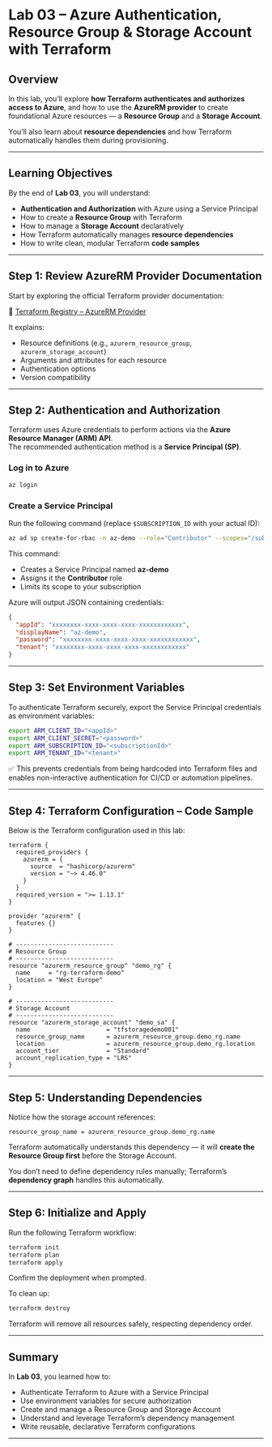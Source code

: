 # Lab 03 – Azure Authentication, Resource Group & Storage Account with Terraform

## Overview

In this lab, you’ll explore **how Terraform authenticates and authorizes access to Azure**, and how to use the **AzureRM provider** to create foundational Azure resources — a **Resource Group** and a **Storage Account**.

You’ll also learn about **resource dependencies** and how Terraform automatically handles them during provisioning.

---

## Learning Objectives

By the end of **Lab 03**, you will understand:

- **Authentication and Authorization** with Azure using a Service Principal  
- How to create a **Resource Group** with Terraform  
- How to manage a **Storage Account** declaratively  
- How Terraform automatically manages **resource dependencies**  
- How to write clean, modular Terraform **code samples**

---

## Step 1: Review AzureRM Provider Documentation

Start by exploring the official Terraform provider documentation:

🔗 [Terraform Registry – AzureRM Provider](https://registry.terraform.io/providers/hashicorp/azurerm/latest)

It explains:
- Resource definitions (e.g., `azurerm_resource_group`, `azurerm_storage_account`)  
- Arguments and attributes for each resource  
- Authentication options  
- Version compatibility  

---

## Step 2: Authentication and Authorization

Terraform uses Azure credentials to perform actions via the **Azure Resource Manager (ARM) API**.  
The recommended authentication method is a **Service Principal (SP)**.

### Log in to Azure

```bash
az login
```

### Create a Service Principal

Run the following command (replace `$SUBSCRIPTION_ID` with your actual ID):

```bash
az ad sp create-for-rbac -n az-demo --role="Contributor" --scopes="/subscriptions/$SUBSCRIPTION_ID"
```

This command:
- Creates a Service Principal named **az-demo**
- Assigns it the **Contributor** role
- Limits its scope to your subscription

Azure will output JSON containing credentials:

```json
{
  "appId": "xxxxxxxx-xxxx-xxxx-xxxx-xxxxxxxxxxxx",
  "displayName": "az-demo",
  "password": "xxxxxxxx-xxxx-xxxx-xxxx-xxxxxxxxxxxx",
  "tenant": "xxxxxxxx-xxxx-xxxx-xxxx-xxxxxxxxxxxx"
}
```

---

## Step 3: Set Environment Variables

To authenticate Terraform securely, export the Service Principal credentials as environment variables:

```bash
export ARM_CLIENT_ID="<appId>"
export ARM_CLIENT_SECRET="<password>"
export ARM_SUBSCRIPTION_ID="<subscriptionId>"
export ARM_TENANT_ID="<tenant>"
```

✅ This prevents credentials from being hardcoded into Terraform files and enables non-interactive authentication for CI/CD or automation pipelines.

---

## Step 4: Terraform Configuration – Code Sample

Below is the Terraform configuration used in this lab:

```hcl
terraform {
  required_providers {
    azurerm = {
      source  = "hashicorp/azurerm"
      version = "~> 4.46.0"
    }
  }
  required_version = ">= 1.13.1"
}

provider "azurerm" {
  features {}
}

# ---------------------------
# Resource Group
# ---------------------------
resource "azurerm_resource_group" "demo_rg" {
  name     = "rg-terraform-demo"
  location = "West Europe"
}

# ---------------------------
# Storage Account
# ---------------------------
resource "azurerm_storage_account" "demo_sa" {
  name                     = "tfstoragedemo001"
  resource_group_name      = azurerm_resource_group.demo_rg.name
  location                 = azurerm_resource_group.demo_rg.location
  account_tier             = "Standard"
  account_replication_type = "LRS"
}
```

---

## Step 5: Understanding Dependencies

Notice how the storage account references:

```hcl
resource_group_name = azurerm_resource_group.demo_rg.name
```

Terraform automatically understands this dependency — it will **create the Resource Group first** before the Storage Account.

You don’t need to define dependency rules manually; Terraform’s **dependency graph** handles this automatically.

---

## Step 6: Initialize and Apply

Run the following Terraform workflow:

```bash
terraform init
terraform plan
terraform apply
```

Confirm the deployment when prompted.

To clean up:

```bash
terraform destroy
```

Terraform will remove all resources safely, respecting dependency order.

---

## Summary

In **Lab 03**, you learned how to:

- Authenticate Terraform to Azure with a Service Principal  
- Use environment variables for secure authorization  
- Create and manage a Resource Group and Storage Account  
- Understand and leverage Terraform’s dependency management  
- Write reusable, declarative Terraform configurations  

---

